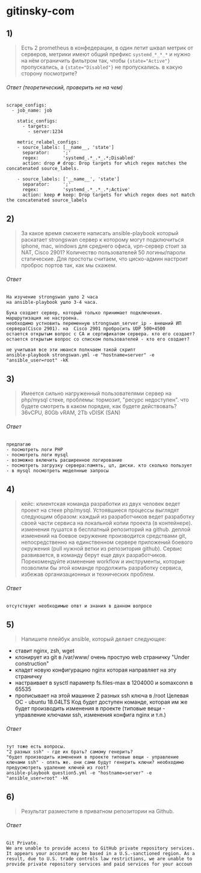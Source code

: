 # gitinsky-com

## 1)
> Есть 2 prometheus в конфедерации, в один летит шквал метрик от серверов, метрики имеют общий префикс `systemd_*_*_*` и нужно на нём ограничить фильтром так, чтобы `{state="Active"}` пропускались, а `{state="Disabled"}` не пропускались. в какую сторону посмотрите?
###### Ответ (теоретический, проверить не на чем)
```
scrape_configs:
  - job_name: job

    static_configs:
      - targets:
        - server:1234

    metric_relabel_configs:
    - source_labels: [__name__, 'state']
      separator:     ';'
      regex:         'systemd_.*_.*_.*;Disabled'
      action: drop # drop: Drop targets for which regex matches the concatenated source_labels.

    - source_labels: ['__name__', 'state']
      separator:     ';'
      regex:         'systemd_.*_.*_.*;Active'
      action: keep # keep: Drop targets for which regex does not match the concatenated source_labels
```
## 2)
> За какое время сможете написать ansible-playbook который раскатает strongswan сервер к которому могут подключиться iphone, mac, windows для среднего офиса, vpn-сервер стоит за NAT, Cisco 2901?
Количество пользователей 50 логины/пароли статические.
Для простоты считаем, что циско-админ настроит проброс портов так, как мы скажем.

###### Ответ
```
На изучение strongswan ушло 2 часа
на ansible-playbook ушло 3-4 часа. 

Бука создает сервер, который только принимает подключения. маршрутизация не настроена.
необходимо устновить переменную strongswan_server_ip - внешний ИП сервера(Cisco 2901). на  Cisco 2901 пробросить UDP 500+4500
остается открытым вопрос с CA и сертификатом сервера. кто его создает?
остается открытым вопрос со списком пользователей - кто его создает?

не учитывая все эти нюанся полкчаем такой скрипт
ansible-playbook strongswan.yml -e "hostname=server" -e "ansible_user=root" -kK
```
## 3)
> Имеется сильно нагруженный пользователями сервер на php/mysql стеке, проблемы: тормозит, "ресурс недоступен". что будете смотреть в каком порядке, как будете действовать? 36vCPU, 80Gb vRAM, 2Tb vDISK (SAN)
###### Ответ
```
предлагаю
- посмотреть логи PHP
- посмотреть логи mysql
- возможно включить расширенное логирование
- посмотреть загрузку сервера:память, цп, диски. кто сколько пользует
- в mysql посмотреть меделнные запросы
```
## 4)
> кейс: клиентская команда разработки из двух человек ведет проект на стеке php/mysql. Устоявшиеся процессы выглядят следующим образом:
каждый из разработчиков ведет разработку своей части сервиса на локальной копии проекта (в контейнере).
изменения пушатся в бесплатный репозиторий на github.
 деплой изменений на боевое окружение производится средствами git, непосредственно на единственном сервере приложений боевого окружения (pull нужной ветки из репозитория github).
Сервис развивается, в команду берут еще двух разработчиков.
Порекомендуйте изменение workflow и инструменты, которые позволили бы этой команде продолжить разработку сервиса, избежав организационных и технических проблем.

###### Ответ
```
отсутствуют необходимые опвт и знания в данном вопросе
```
## 5)
> Напишите плейбук ansible, который делает следующее:
- ставит nginx, zsh, wget
- клонирует из git в /var/www/ очень простую web страничку "Under construction"
- кладет новую конфигурацию nginx которая направляет на эту страничку
- настраивает в sysctl параметр fs.files-max в 1204000 и somaxconn в 65535
- прописывает на этой машинке 2 разных ssh ключа в /root
Целевая ОС - ubuntu 18.04LTS
Код будет доступен команде, которая им же будет производить изменения в проекте (типовые вещи - управление ключами ssh, изменения конфига nginx и т.п.)

###### Ответ
```
тут тоже есть вопросы. 
"2 разных ssh" - где их брать? самому генерить?
"будет производить изменения в проекте типовые вещи - управление ключами ssh" - опять же. они сами будут генерить ключи? необходимо предусмотреть удаление ключей из root?
ansible-playbook question5.yml -e "hostname=server" -e "ansible_user=root" -kK
```
## 6)
> Результат разместите в приватном репозитории на Github.

###### Ответ
    Git Private.
    We are unable to provide access to GitHub private repository services. It appears your account may be based in a U.S.-sanctioned region. As a result, due to U.S. trade controls law restrictions, we are unable to provide private repository services and paid services for your accoun
